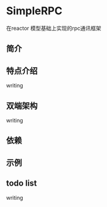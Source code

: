 # SimpleRPC

在reactor 模型基础上实现的rpc通讯框架

## 简介

## 特点介绍

  writing

## 双端架构

  writing
  
## 依赖

## 示例

## todo list

  writing
